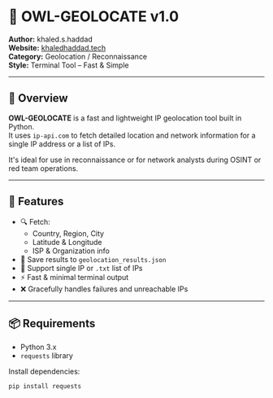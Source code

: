 # 🦉 OWL-GEOLOCATE v1.0

**Author:** khaled.s.haddad  
**Website:** [khaledhaddad.tech](https://khaledhaddad.tech)  
**Category:** Geolocation / Reconnaissance  
**Style:** Terminal Tool – Fast & Simple

---

## 📌 Overview

**OWL-GEOLOCATE** is a fast and lightweight IP geolocation tool built in Python.  
It uses `ip-api.com` to fetch detailed location and network information for a single IP address or a list of IPs.  

It's ideal for use in reconnaissance or for network analysts during OSINT or red team operations.

---

## 🧪 Features

- 🔍 Fetch:
  - Country, Region, City
  - Latitude & Longitude
  - ISP & Organization info
- 🧾 Save results to `geolocation_results.json`
- 📁 Support single IP or `.txt` list of IPs
- ⚡ Fast & minimal terminal output
- ❌ Gracefully handles failures and unreachable IPs

---

## 📦 Requirements

- Python 3.x  
- `requests` library

Install dependencies:

```bash
pip install requests

